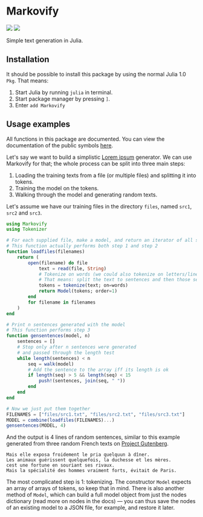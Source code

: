# Markovify

![](https://img.shields.io/github/license/mashape/apistatus.svg)
[![](https://img.shields.io/badge/docs-stable-brightgreen.svg)](https://eugleo.github.io/Markovify.jl/)

Simple text generation in Julia.

## Installation

It should be possible to install this package by using the normal Julia 1.0 `Pkg`. That means:

1. Start Julia by running `julia` in terminal.
2. Start package manager by pressing `]`.
3. Enter `add Markovify`

## Usage examples

All functions in this package are documented. You can view the documentation of the public symbols [here](https://eugleo.github.io/Markovify.jl/public/).

Let's say we want to build a simplistic [Lorem ipsum](https://cs.wikipedia.org/wiki/Lorem_ipsum) generator. We can use Markovify for that; the whole process can be split into three main steps:

1. Loading the training texts from a file (or multiple files) and splitting it into tokens.
2. Training the model on the tokens.
3. Walking through the model and generating random texts.

Let's assume we have our training files in the directory `files`, named `src1`, `src2` and `src3`.

```julia
using Markovify
using Tokenizer

# For each supplied file, make a model, and return an iterator of all such models
# This function actually performs both step 1 and step 2
function loadfiles(filenames)
    return (
        open(filename) do file
            text = read(file, String)
            # Tokenize on words (we could also tokenize on letters/lines etc.)
            # That means: split the text to sentences and then those sentences to words
            tokens = tokenize(text; on=words)
            return Model(tokens; order=1)
        end
        for filename in filenames
    )
end

# Print n sentences generated with the model
# This function performs step 3
function gensentences(model, n)
    sentences = []
    # Stop only after n sentences were generated
    # and passed through the length test
    while length(sentences) < n
        seq = walk(model)
        # Add the sentence to the array iff its length is ok
        if length(seq) > 5 && length(seq) < 15
            push!(sentences, join(seq, " "))
        end
    end
end

# Now we just put them together
FILENAMES = ["files/src1.txt", "files/src2.txt", "files/src3.txt"]
MODEL = combine(loadfiles(FILENAMES)...)
gensentences(MODEL, 4)
```

And the output is 4 lines of random sentences, similar to this example generated from three random French texts on [Project Gutenberg](gutenberg.org).

```
Mais elle exposa froidement le pria quelquun à dîner.
Les animaux guérissent quelquefois, la duchesse et les mères.
cest une fortune en souriant ses rivaux.
Mais la spécialité des hommes vraiment forts, évitait de Paris.
```

The most complicated step is 1: tokenizing. The constructor `Model` expects an array of arrays of tokens, so keep that in mind. There is also another method of `Model`, which can build a full model object from just the nodes dictionary (read more on nodes in the docs) — you can thus save the nodes of an existing model to a JSON file, for example, and restore it later.